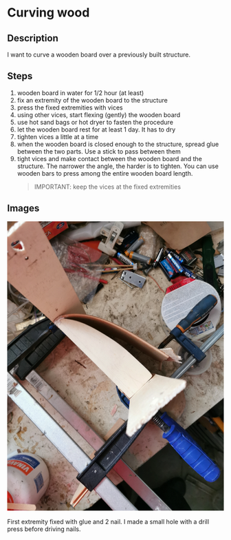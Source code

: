 # Curving wood

## Description

I want to curve a wooden board over a previously built structure.

## Steps

1. wooden board in water for 1/2 hour (at least)
1. fix an extremity of the wooden board to the structure
1. press the fixed extremities with vices
1. using other vices, start flexing (gently) the wooden board
1. use hot sand bags or hot dryer to fasten the procedure
1. let the wooden board rest for at least 1 day. It has to dry
1. tighten vices a little at a time
1. when the wooden board is closed enough to the structure, spread glue between the two parts. Use a stick to pass between them
1. tight vices and make contact between the wooden board and the structure. The narrower the angle, the harder is to tighten. You can use wooden bars to press among the entire wooden board length.
    > IMPORTANT: keep the vices at the fixed extremities

## Images

![](../../imgs/stompbox/curving_wood_1.jpg)

First extremity fixed with glue and 2 nail. I made a small hole with a drill press before driving nails.